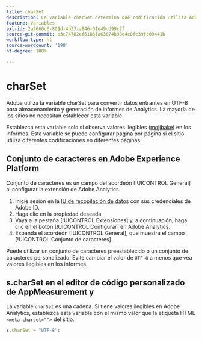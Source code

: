 ```yaml
---
title: charSet
description: La variable charSet determina qué codificación utiliza Adobe para analizar la solicitud de imagen.
feature: Variables
exl-id: 2a2660c6-809d-4b33-a846-01e49dd99c7f
source-git-commit: b3c74782ef6183fa63674b98e4c0fc39fc09441b
workflow-type: ht
source-wordcount: '198'
ht-degree: 100%

---
```


# charSet

Adobe utiliza la variable charSet para convertir datos entrantes en UTF-8 para almacenamiento y generación de informes de Analytics. La mayoría de los sitios no necesitan establecer esta variable.

Establezca esta variable solo si observa valores ilegibles ([mojibake](https://es.wikipedia.org/wiki/Mojibake)) en los informes. Esta variable se puede configurar página por página si el sitio utiliza diferentes codificaciones en diferentes páginas.

## Conjunto de caracteres en Adobe Experience Platform

Conjunto de caracteres es un campo del acordeón [!UICONTROL General] al configurar la extensión de Adobe Analytics.

1. Inicie sesión en la [IU de recopilación de datos](https://experience.adobe.com/data-collection) con sus credenciales de Adobe ID.
1. Haga clic en la propiedad deseada.
1. Vaya a la pestaña [!UICONTROL Extensiones] y, a continuación, haga clic en el botón [!UICONTROL Configurar] en Adobe Analytics.
1. Expanda el acordeón [!UICONTROL General], que muestra el campo [!UICONTROL Conjunto de caracteres].

Puede utilizar un conjunto de caracteres preestablecido o un conjunto de caracteres personalizado. Evite cambiar el valor de `UTF-8` a menos que vea valores ilegibles en los informes.

## s.charSet en el editor de código personalizado de AppMeasurement y 

La variable `charSet` es una cadena. Si tiene valores ilegibles en Adobe Analytics, establezca esta variable con el mismo valor que la etiqueta HTML `<meta charset="">` del sitio.

```js
s.charSet = "UTF-8";
```
